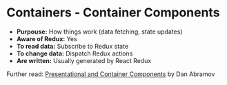 # Containers - Container Components

  * **Purpouse:** How things work (data fetching, state updates)
  * **Aware of Redux:** Yes
  * **To read data:** Subscribe to Redux state
  * **To change data:** Dispatch Redux actions
  * **Are written:** Usually generated by React Redux
  
  
Further read:
[Presentational and Container Components](https://medium.com/@dan_abramov/smart-and-dumb-components-7ca2f9a7c7d0#.aoyvvmp8n)
by Dan Abramov
  
  
   

